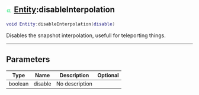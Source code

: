 ## ![client](../../.gitbook/assets/client.png) [Entity](./readme/entity.md):disableInterpolation

```lua
void Entity:disableInterpolation(disable)
```

Disables the snapshot interpolation, usefull for teleporting things.

------
## Parameters

| Type   | Name | Description | Optional |
| ------ | ---- | ----------- | -------: |
| boolean | disable | No description |  |

